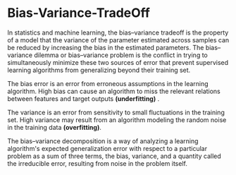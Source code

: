 # Bias-Variance-TradeOff

In statistics and machine learning, the bias–variance tradeoff is the property of a model that the variance of the parameter estimated across samples can be reduced by increasing the bias in the estimated parameters. The bias–variance dilemma or bias–variance problem is the conflict in trying to simultaneously minimize these two sources of error that prevent supervised learning algorithms from generalizing beyond their training set.

The bias error is an error from erroneous assumptions in the learning algorithm. High bias can cause an algorithm to miss the relevant relations between features and target outputs **(underfitting)** .

The variance is an error from sensitivity to small fluctuations in the training set. High variance may result from an algorithm modeling the random noise in the training data **(overfitting)**.

The bias–variance decomposition is a way of analyzing a learning algorithm's expected generalization error with respect to a particular problem as a sum of three terms, the bias, variance, and a quantity called the irreducible error, resulting from noise in the problem itself.

